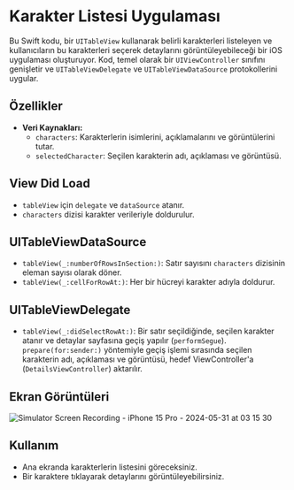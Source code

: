
# Karakter Listesi Uygulaması

Bu Swift kodu, bir `UITableView` kullanarak belirli karakterleri listeleyen ve kullanıcıların bu karakterleri seçerek detaylarını görüntüleyebileceği bir iOS uygulaması oluşturuyor. Kod, temel olarak bir `UIViewController` sınıfını genişletir ve `UITableViewDelegate` ve `UITableViewDataSource` protokollerini uygular.

## Özellikler

- **Veri Kaynakları:**
  - `characters`: Karakterlerin isimlerini, açıklamalarını ve görüntülerini tutar.
  - `selectedCharacter`: Seçilen karakterin adı, açıklaması ve görüntüsü.

## View Did Load

- `tableView` için `delegate` ve `dataSource` atanır.
- `characters` dizisi karakter verileriyle doldurulur.

## UITableViewDataSource

- `tableView(_:numberOfRowsInSection:)`: Satır sayısını `characters` dizisinin eleman sayısı olarak döner.
- `tableView(_:cellForRowAt:)`: Her bir hücreyi karakter adıyla doldurur.

## UITableViewDelegate

- `tableView(_:didSelectRowAt:)`: Bir satır seçildiğinde, seçilen karakter atanır ve detaylar sayfasına geçiş yapılır (`performSegue`). `prepare(for:sender:)` yöntemiyle geçiş işlemi sırasında seçilen karakterin adı, açıklaması ve görüntüsü, hedef ViewController'a (`DetailsViewController`) aktarılır.

## Ekran Görüntüleri


![Simulator Screen Recording - iPhone 15 Pro - 2024-05-31 at 03 15 30](https://github.com/Sabricetin/CedricBook/assets/114506296/8949f3c3-00f4-432e-825f-8507246dafaf)

## Kullanım

- Ana ekranda karakterlerin listesini göreceksiniz.
- Bir karaktere tıklayarak detaylarını görüntüleyebilirsiniz.

